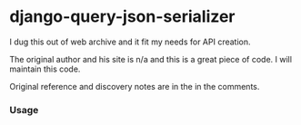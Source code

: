 django-query-json-serializer
============================

I dug this out of web archive and it fit my needs for API creation.

The original author and his site is n/a and this is a great piece of code. I will maintain this code.

Original reference and discovery notes are in the in the comments.

### Usage ###


